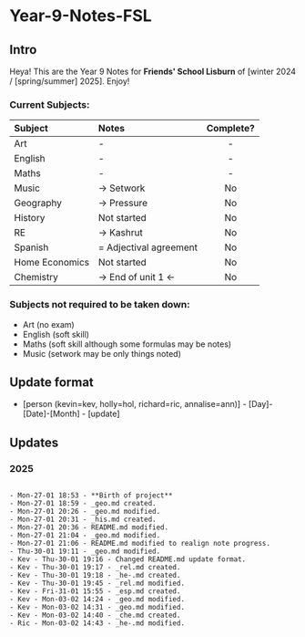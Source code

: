 # Year-9-Notes-FSL

## Intro

Heya! This are the Year 9 Notes for **Friends' School Lisburn** of [winter 2024 / [spring/summer] 2025]. Enjoy!

### Current Subjects:
|Subject|Notes|Complete?|
|:------|:----|:-------:|
|Art|-|-|
|English|-|-|
|Maths|-|-|
|Music|-> Setwork| No |
|Geography|-> Pressure| No |
|History|Not started| No |
|RE|-> Kashrut| No|
|Spanish|=  Adjectival agreement| No |
|Home Economics|Not started| No |
|Chemistry|-> End of unit 1 <-| No |

### Subjects not required to be taken down:
- Art (no exam)
- English (soft skill)
- Maths (soft skill although some formulas may be notes)
- Music (setwork may be only things noted)

## Update format
- [person (kevin=kev, holly=hol, richard=ric, annalise=ann)] - [Day]-[Date]-[Month] - [update]

## Updates
### 2025

```

- Mon-27-01 18:53 - **Birth of project**
- Mon-27-01 18:59 - _geo.md created.
- Mon-27-01 20:26 - _geo.md modified.
- Mon-27-01 20:31 - _his.md created.
- Mon-27-01 20:36 - README.md modified.
- Mon-27-01 21:04 - _geo.md modified.
- Mon-27-01 21:06 - README.md modified to realign note progress.
- Thu-30-01 19:11 - _geo.md modified.
- Kev - Thu-30-01 19:16 - Changed README.md update format.
- Kev - Thu-30-01 19:17 - _rel.md created.
- Kev - Thu-30-01 19:18 - _he-.md created.
- Kev - Thu-30-01 19:45 - _rel.md modified.
- Kev - Fri-31-01 15:55 - _esp.md created.
- Kev - Mon-03-02 14:24 - _geo.md modified.
- Kev - Mon-03-02 14:31 - _geo.md modified.
- Kev - Mon-03-02 14:40 - _che.md created.
- Ric - Mon-03-02 14:43 - _he-.md modified.

```
